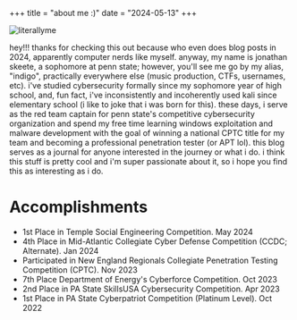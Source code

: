 
+++
title = "about me :)"
date = "2024-05-13"
+++

![literallyme](/about/don't-make-me-beg.gif "me begging my interviewer to employ me ")

hey!!! thanks for checking this out because who even does blog posts in 2024, apparently computer nerds like myself. anyway, my name is jonathan skeete, a sophomore at penn state; however, you'll see me go by my alias, "indigo", practically everywhere else (music production, CTFs, usernames, etc). i've studied cybersecurity formally since my sophomore year of high school, and, fun fact, i've inconsistently and incoherently used kali since elementary school (i like to joke that i was born for this). these days, i serve as the red team captain for penn state's competitive cybersecurity organization and spend my free time learning windows exploitation and malware development with the goal of winning a national CPTC title for my team and becoming a professional penetration tester (or APT lol). this blog serves as a journal for anyone interested in the journey or what i do. i think this stuff is pretty cool and i'm super passionate about it, so i hope you find this as interesting as i do.

# Accomplishments

- 1st Place in Temple Social Engineering Competition. May 2024
- 4th Place in Mid-Atlantic Collegiate Cyber Defense Competition (CCDC; Alternate). Jan 2024
- Participated in New England Regionals Collegiate Penetration Testing Competition (CPTC). Nov 2023
- 7th Place Department of Energy's Cyberforce Competition. Oct 2023
- 2nd Place in PA State SkillsUSA Cybersecurity Competition. Apr 2023
- 1st Place in PA State Cyberpatriot Competition (Platinum Level). Oct 2022